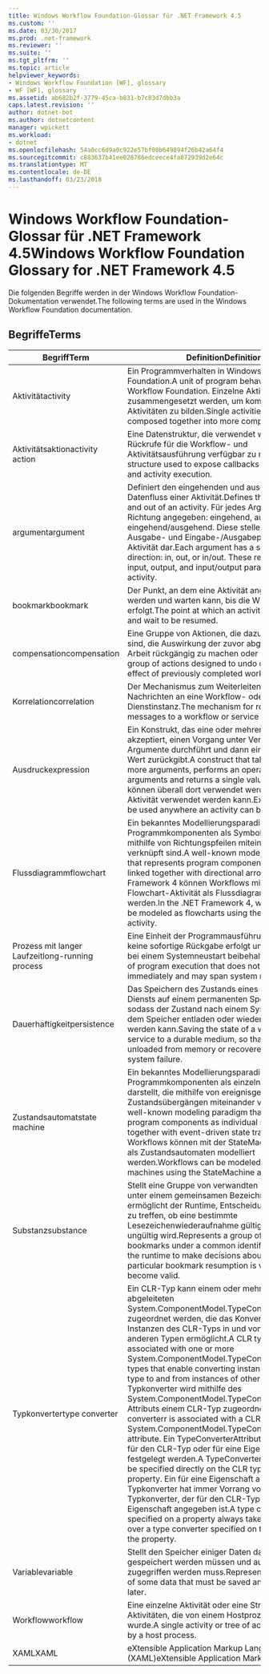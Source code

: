 ```yaml
---
title: Windows Workflow Foundation-Glossar für .NET Framework 4.5
ms.custom: ''
ms.date: 03/30/2017
ms.prod: .net-framework
ms.reviewer: ''
ms.suite: ''
ms.tgt_pltfrm: ''
ms.topic: article
helpviewer_keywords:
- Windows Workflow Foundation [WF], glossary
- WF [WF], glossary
ms.assetid: ab682b2f-3779-45ca-b831-b7c03d7dbb3a
caps.latest.revision: ''
author: dotnet-bot
ms.author: dotnetcontent
manager: wpickett
ms.workload:
- dotnet
ms.openlocfilehash: 54a0cc6d9a0c922e57bf00b649894f26b42a64f4
ms.sourcegitcommit: c883637b41ee028786edceece4fa872939d2e64c
ms.translationtype: MT
ms.contentlocale: de-DE
ms.lasthandoff: 03/23/2018
---
```

# <a name="windows-workflow-foundation-glossary-for-net-framework-45"></a><span data-ttu-id="cde8f-102">Windows Workflow Foundation-Glossar für .NET Framework 4.5</span><span class="sxs-lookup"><span data-stu-id="cde8f-102">Windows Workflow Foundation Glossary for .NET Framework 4.5</span></span>
<span data-ttu-id="cde8f-103">Die folgenden Begriffe werden in der Windows Workflow Foundation-Dokumentation verwendet.</span><span class="sxs-lookup"><span data-stu-id="cde8f-103">The following terms are used in the Windows Workflow Foundation documentation.</span></span>  
  
## <a name="terms"></a><span data-ttu-id="cde8f-104">Begriffe</span><span class="sxs-lookup"><span data-stu-id="cde8f-104">Terms</span></span>  
  
|<span data-ttu-id="cde8f-105">Begriff</span><span class="sxs-lookup"><span data-stu-id="cde8f-105">Term</span></span>|<span data-ttu-id="cde8f-106">Definition</span><span class="sxs-lookup"><span data-stu-id="cde8f-106">Definition</span></span>|  
|----------|----------------|  
|<span data-ttu-id="cde8f-107">Aktivität</span><span class="sxs-lookup"><span data-stu-id="cde8f-107">activity</span></span>|<span data-ttu-id="cde8f-108">Ein Programmverhalten in Windows Workflow Foundation.</span><span class="sxs-lookup"><span data-stu-id="cde8f-108">A unit of program behavior in Windows Workflow Foundation.</span></span> <span data-ttu-id="cde8f-109">Einzelne Aktivitäten können zusammengesetzt werden, um komplexere Aktivitäten zu bilden.</span><span class="sxs-lookup"><span data-stu-id="cde8f-109">Single activities can be composed together into more complex activities.</span></span>|  
|<span data-ttu-id="cde8f-110">Aktivitätsaktion</span><span class="sxs-lookup"><span data-stu-id="cde8f-110">activity action</span></span>|<span data-ttu-id="cde8f-111">Eine Datenstruktur, die verwendet wird, um Rückrufe für die Workflow- und Aktivitätsausführung verfügbar zu machen.</span><span class="sxs-lookup"><span data-stu-id="cde8f-111">A data structure used to expose callbacks for workflow and activity execution.</span></span>|  
|<span data-ttu-id="cde8f-112">argument</span><span class="sxs-lookup"><span data-stu-id="cde8f-112">argument</span></span>|<span data-ttu-id="cde8f-113">Definiert den eingehenden und ausgehenden Datenfluss einer Aktivität.</span><span class="sxs-lookup"><span data-stu-id="cde8f-113">Defines the data flow into and out of an activity.</span></span> <span data-ttu-id="cde8f-114">Für jedes Argument ist eine Richtung angegeben: eingehend, ausgehend oder eingehend/ausgehend. Diese stellen die Eingabe-, Ausgabe- und Eingabe-/Ausgabeparameter der Aktivität dar.</span><span class="sxs-lookup"><span data-stu-id="cde8f-114">Each argument has a specified direction: in, out, or in/out. These represent the input, output, and input/output parameters of the activity.</span></span>|  
|<span data-ttu-id="cde8f-115">bookmark</span><span class="sxs-lookup"><span data-stu-id="cde8f-115">bookmark</span></span>|<span data-ttu-id="cde8f-116">Der Punkt, an dem eine Aktivität angehalten werden und warten kann, bis die Wiederaufnahme erfolgt.</span><span class="sxs-lookup"><span data-stu-id="cde8f-116">The point at which an activity can pause and wait to be resumed.</span></span>|  
|<span data-ttu-id="cde8f-117">compensation</span><span class="sxs-lookup"><span data-stu-id="cde8f-117">compensation</span></span>|<span data-ttu-id="cde8f-118">Eine Gruppe von Aktionen, die dazu vorgesehen sind, die Auswirkung der zuvor abgeschlossenen Arbeit rückgängig zu machen oder zu mildern.</span><span class="sxs-lookup"><span data-stu-id="cde8f-118">A group of actions designed to undo or mitigate the effect of previously completed work.</span></span>|  
|<span data-ttu-id="cde8f-119">Korrelation</span><span class="sxs-lookup"><span data-stu-id="cde8f-119">correlation</span></span>|<span data-ttu-id="cde8f-120">Der Mechanismus zum Weiterleiten von Nachrichten an eine Workflow- oder Dienstinstanz.</span><span class="sxs-lookup"><span data-stu-id="cde8f-120">The mechanism for routing messages to a workflow or service instance.</span></span>|  
|<span data-ttu-id="cde8f-121">Ausdruck</span><span class="sxs-lookup"><span data-stu-id="cde8f-121">expression</span></span>|<span data-ttu-id="cde8f-122">Ein Konstrukt, das eine oder mehrere Argumente akzeptiert, einen Vorgang unter Verwendung der Argumente durchführt und dann einen einzelnen Wert zurückgibt.</span><span class="sxs-lookup"><span data-stu-id="cde8f-122">A construct that takes in one or more arguments, performs an operation on the arguments and returns a single value.</span></span> <span data-ttu-id="cde8f-123">Ausdrücke können überall dort verwendet werden, wo eine Aktivität verwendet werden kann.</span><span class="sxs-lookup"><span data-stu-id="cde8f-123">Expressions can be used anywhere an activity can be used.</span></span>|  
|<span data-ttu-id="cde8f-124">Flussdiagramm</span><span class="sxs-lookup"><span data-stu-id="cde8f-124">flowchart</span></span>|<span data-ttu-id="cde8f-125">Ein bekanntes Modellierungsparadigma, das Programmkomponenten als Symbole darstellt, die mithilfe von Richtungspfeilen miteinander verknüpft sind.</span><span class="sxs-lookup"><span data-stu-id="cde8f-125">A well-known modeling paradigm that represents program components as symbols linked together with directional arrows.</span></span>  <span data-ttu-id="cde8f-126">In .NET Framework 4 können Workflows mithilfe der Flowchart-Aktivität als Flussdiagramme modelliert werden.</span><span class="sxs-lookup"><span data-stu-id="cde8f-126">In the .NET Framework 4, workflows can be modeled as flowcharts using the Flowchart activity.</span></span>|  
|<span data-ttu-id="cde8f-127">Prozess mit langer Laufzeit</span><span class="sxs-lookup"><span data-stu-id="cde8f-127">long-running process</span></span>|<span data-ttu-id="cde8f-128">Eine Einheit der Programmausführung, bei der keine sofortige Rückgabe erfolgt und die ggf. auch bei einem Systemneustart beibehalten wird.</span><span class="sxs-lookup"><span data-stu-id="cde8f-128">A unit of program execution that does not return immediately and may span system restarts.</span></span>|  
|<span data-ttu-id="cde8f-129">Dauerhaftigkeit</span><span class="sxs-lookup"><span data-stu-id="cde8f-129">persistence</span></span>|<span data-ttu-id="cde8f-130">Das Speichern des Zustands eines Workflows oder Diensts auf einem permanenten Speichermedium, sodass der Zustand nach einem Systemfehler aus dem Speicher entladen oder wiederhergestellt werden kann.</span><span class="sxs-lookup"><span data-stu-id="cde8f-130">Saving the state of a workflow or service to a durable medium, so that it can be unloaded from memory or recovered after a system failure.</span></span>|  
|<span data-ttu-id="cde8f-131">Zustandsautomat</span><span class="sxs-lookup"><span data-stu-id="cde8f-131">state machine</span></span>|<span data-ttu-id="cde8f-132">Ein bekanntes Modellierungsparadigma, das Programmkomponenten als einzelne Zustände darstellt, die mithilfe von ereignisgesteuerten Zustandsübergängen miteinander verknüpft sind.</span><span class="sxs-lookup"><span data-stu-id="cde8f-132">A well-known modeling paradigm that represents program components as individual states linked together with event-driven state transitions.</span></span>  <span data-ttu-id="cde8f-133">Workflows können mit der StateMachine-Aktivität als Zustandsautomaten modelliert werden.</span><span class="sxs-lookup"><span data-stu-id="cde8f-133">Workflows can be modeled as state machines using the StateMachine activity.</span></span>|  
|<span data-ttu-id="cde8f-134">Substanz</span><span class="sxs-lookup"><span data-stu-id="cde8f-134">substance</span></span>|<span data-ttu-id="cde8f-135">Stellt eine Gruppe von verwandten Lesezeichen unter einem gemeinsamen Bezeichner dar und ermöglicht der Runtime, Entscheidungen darüber zu treffen, ob eine bestimmte Lesezeichenwiederaufnahme gültig ist oder ungültig wird.</span><span class="sxs-lookup"><span data-stu-id="cde8f-135">Represents a group of related bookmarks under a common identifier and allows the runtime to make decisions about whether a particular bookmark resumption is valid or may become valid.</span></span>|  
|<span data-ttu-id="cde8f-136">Typkonverter</span><span class="sxs-lookup"><span data-stu-id="cde8f-136">type converter</span></span>|<span data-ttu-id="cde8f-137">Ein CLR-Typ kann einem oder mehreren abgeleiteten System.ComponentModel.TypeConverter-Typen zugeordnet werden, die das Konvertieren von Instanzen des CLR-Typs in und von Instanzen der anderen Typen ermöglicht.</span><span class="sxs-lookup"><span data-stu-id="cde8f-137">A CLR type can be associated with one or more System.ComponentModel.TypeConverter derived types that enable converting instances of the CLR type to and from instances of other types.</span></span> <span data-ttu-id="cde8f-138">Ein Typkonverter wird mithilfe des System.ComponentModel.TypeConverterAttribute-Attributs einem CLR-Typ zugeordnet.</span><span class="sxs-lookup"><span data-stu-id="cde8f-138">A type converterr is associated with a CLR type using the System.ComponentModel.TypeConverterAttribute attribute.</span></span>  <span data-ttu-id="cde8f-139">Ein TypeConverterAttribute kann direkt für den CLR-Typ oder für eine Eigenschaft festgelegt werden.</span><span class="sxs-lookup"><span data-stu-id="cde8f-139">A TypeConverterAttribute can be specified directly on the CLR type or on a property.</span></span> <span data-ttu-id="cde8f-140">Ein für eine Eigenschaft angegebener Typkonverter hat immer Vorrang vor einem Typkonverter, der für den CLR-Typ der Eigenschaft angegeben ist.</span><span class="sxs-lookup"><span data-stu-id="cde8f-140">A type converter specified on a property always takes precedence over a type converter specified on the CLR type of the property.</span></span>|  
|<span data-ttu-id="cde8f-141">Variable</span><span class="sxs-lookup"><span data-stu-id="cde8f-141">variable</span></span>|<span data-ttu-id="cde8f-142">Stellt den Speicher einiger Daten dar, die später gespeichert werden müssen und auf die später zugegriffen werden muss.</span><span class="sxs-lookup"><span data-stu-id="cde8f-142">Represents the storage of some data that must be saved and accessed later.</span></span>|  
|<span data-ttu-id="cde8f-143">Workflow</span><span class="sxs-lookup"><span data-stu-id="cde8f-143">workflow</span></span>|<span data-ttu-id="cde8f-144">Eine einzelne Aktivität oder eine Struktur von Aktivitäten, die von einem Hostprozess aufgerufen wurde.</span><span class="sxs-lookup"><span data-stu-id="cde8f-144">A single activity or tree of activities invoked by a host process.</span></span>|  
|<span data-ttu-id="cde8f-145">XAML</span><span class="sxs-lookup"><span data-stu-id="cde8f-145">XAML</span></span>|<span data-ttu-id="cde8f-146">eXtensible Application Markup Language (XAML)</span><span class="sxs-lookup"><span data-stu-id="cde8f-146">eXtensible Application Markup Language</span></span>|
